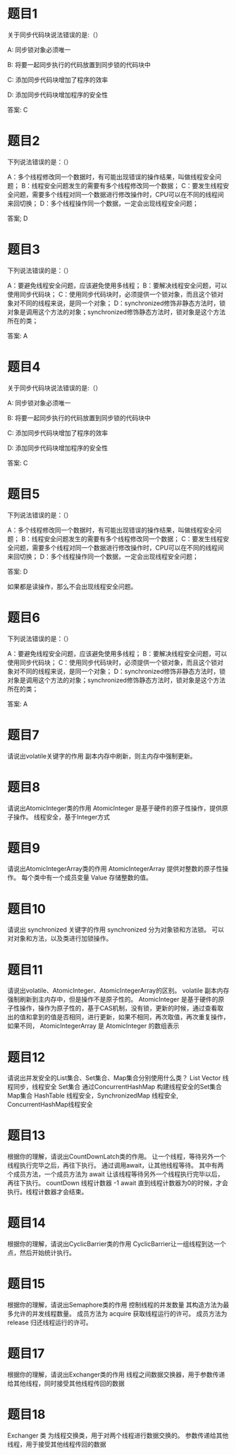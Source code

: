 # 题目1
关于同步代码块说法错误的是:（）

A:  同步锁对象必须唯一

B:  将要一起同步执行的代码放置到同步锁的代码块中

C:  添加同步代码块增加了程序的效率

D:  添加同步代码块增加程序的安全性

答案: C

# 题目2
下列说法错误的是：（）

A：多个线程修改同一个数据时，有可能出现错误的操作结果，叫做线程安全问题；
B：线程安全问题发生的需要有多个线程修改同一个数据；
C：要发生线程安全问题，需要多个线程对同一个数据进行修改操作时，CPU可以在不同的线程间来回切换；
D：多个线程操作同一个数据，一定会出现线程安全问题；

答案; D

# 题目3
下列说法错误的是：（）

A：要避免线程安全问题，应该避免使用多线程；
B：要解决线程安全问题，可以使用同步代码块；
C：使用同步代码块时，必须提供一个锁对象，而且这个锁对象对不同的线程来说，是同一个对象；
D：synchronized修饰非静态方法时，锁对象是调用这个方法的对象；synchronized修饰静态方法时，锁对象是这个方法所在的类；

答案: A

# 题目4
关于同步代码块说法错误的是:（）

A:  同步锁对象必须唯一

B:  将要一起同步执行的代码放置到同步锁的代码块中

C:  添加同步代码块增加了程序的效率

D:  添加同步代码块增加程序的安全性

答案: C

# 题目5
下列说法错误的是：（）

A：多个线程修改同一个数据时，有可能出现错误的操作结果，叫做线程安全问题；
B：线程安全问题发生的需要有多个线程修改同一个数据；
C：要发生线程安全问题，需要多个线程对同一个数据进行修改操作时，CPU可以在不同的线程间来回切换；
D：多个线程操作同一个数据，一定会出现线程安全问题；

答案: D

如果都是读操作，那么不会出现线程安全问题。

# 题目6
下列说法错误的是：（）

A：要避免线程安全问题，应该避免使用多线程；
B：要解决线程安全问题，可以使用同步代码块；
C：使用同步代码块时，必须提供一个锁对象，而且这个锁对象对不同的线程来说，是同一个对象；
D：synchronized修饰非静态方法时，锁对象是调用这个方法的对象；synchronized修饰静态方法时，锁对象是这个方法所在的类；

答案: A

# 题目7
请说出volatile关键字的作用
副本内存中刷新，则主内存中强制更新。

# 题目8
请说出AtomicInteger类的作用
AtomicInteger 是基于硬件的原子性操作，提供原子操作。
线程安全，基于Integer方式

# 题目9
请说出AtomicIntegerArray类的作用
AtomicIntegerArray 提供对整数的原子性操作。
每个类中有一个成员变量 Value 存储整数的值。

# 题目10
请说出 synchronized 关键字的作用
synchronized 分为对象锁和方法锁。
可以对对象和方法，以及类进行加锁操作。

# 题目11
请说出volatile、AtomicInteger、AtomicIntegerArray的区别。
volatile 副本内存强制刷新到主内存中，但是操作不是原子性的。
AtomicInteger 是基于硬件的原子性操作，操作为原子性的，基于CAS机制，没有锁，更新的时候，通过查看取出的值和拿到的值是否相同，进行更新，如果不相同，再次取值，再次重复操作，如果不同，
AtomicIntegerArray 是 AtomicInteger 的数组表示

# 题目12
请说出并发安全的List集合、Set集合、Map集合分别使用什么类？
List Vector 线程同步，线程安全
Set集合 通过ConcurrentHashMap 构建线程安全的Set集合
Map集合 HashTable 线程安全，SynchronizedMap 线程安全, ConcurrentHashMap线程安全

# 题目13
根据你的理解，请说出CountDownLatch类的作用。
让一个线程，等待另外一个线程执行完毕之后，再往下执行。
通过调用await，让其他线程等待。
其中有两个成员方法，一个成员方法为 await 让该线程等待另外一个线程执行完毕以后，再往下执行。
countDown 线程计数器 -1
await 直到线程计数器为0的时候，才会执行。线程计数器才会结束。

# 题目14
根据你的理解，请说出CyclicBarrier类的作用
CyclicBarrier让一组线程到达一个点，然后开始统计执行。

# 题目15
根据你的理解，请说出Semaphore类的作用
控制线程的并发数量
其构造方法为最多允许的并发线程数量。
成员方法为 acquire 获取线程运行的许可。
成员方法为 release 归还线程运行的许可。

# 题目17
根据你的理解，请说出Exchanger类的作用
线程之间数据交换器，用于参数传递给其他线程，同时接受其他线程传回的数据

# 题目18
Exchanger 类 为线程交换类，用于对两个线程进行数据交换的。
参数传递给其他线程，用于接受其他线程传回的数据

